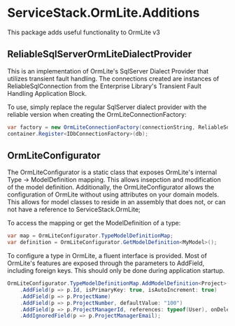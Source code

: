 ﻿ServiceStack.OrmLite.Additions
========================
This package adds useful functionality to OrmLite v3 

## ReliableSqlServerOrmLiteDialectProvider

This is an implementation of OrmLite's SqlServer Dialect Provider that utilizes transient fault handling.  The connections created are instances of ReliableSqlConnection from the Enterprise Library's Transient Fault Handling Application Block.

To use, simply replace the regular SqlServer dialect provider with the reliable version when creating the OrmLiteConnectionFactory:

```csharp
var factory = new OrmLiteConnectionFactory(connectionString, ReliableSqlServerOrmLiteDialectProvider.Instance);
container.Register<IDbConnectionFactory>(db);
```

## OrmLiteConfigurator

The OrmLiteConfigurator is a static class that exposes OrmLite's internal Type -> ModelDefinition mapping.  This allows insepction and modification of the model definition. Additionally, the OrmLiteConfigurator allows the configuration of OrmLite without using attributes on your domain models.  This allows for model classes to reside in an assembly that does not, or can not have a reference to ServiceStack.OrmLite;

To access the mapping or get the ModelDefinition of a type:

```csharp
var map = OrmLiteConfigurator.TypeModelDefinitionMap;
var definition = OrmLiteConfigurator.GetModelDefinition<MyModel>();
```

To configure a type in OrmLite, a fluent interface is provided. Most of OrmLite's features are exposed through the parameters to AddField, including foreign keys.  This should only be done during application startup.

```csharp
OrmLiteConfigurator.TypeModelDefinitionMap.AddModelDefinition<Project>("Projects")
    .AddField(p => p.Id, isPrimaryKey: true, isAutoIncrement: true)
    .AddField(p => p.ProjectName)
    .AddField(p => p.ProjectNumber, defaultValue: "100")
    .AddField(p => p.ProjectManagerId, references: typeof(User), onDelete: "CASCADE", onUpdate: "CASCADE")
    .AddIgnoredField(p => p.ProjectManagerEmail);
```